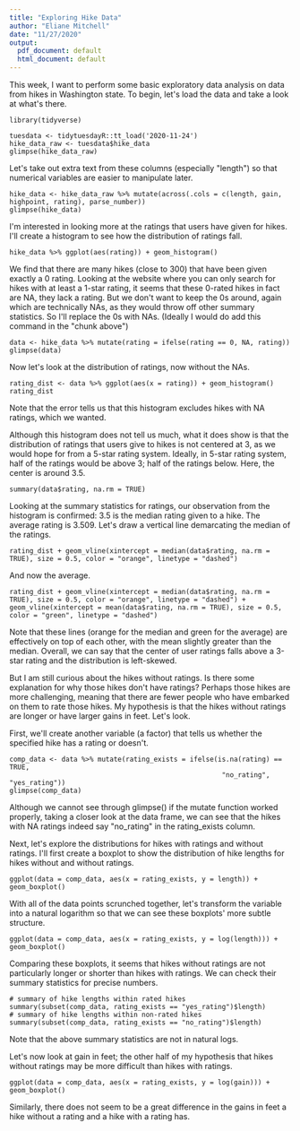 ```yaml
---
title: "Exploring Hike Data"
author: "Eliane Mitchell"
date: "11/27/2020"
output:
  pdf_document: default
  html_document: default
---
```


This week, I want to perform some basic exploratory data analysis on data from hikes in Washington state. To begin, let's load the data and take a look at what's there.

```{r}
library(tidyverse)
```

```{r}
tuesdata <- tidytuesdayR::tt_load('2020-11-24')
hike_data_raw <- tuesdata$hike_data
glimpse(hike_data_raw)

```
Let's take out extra text from these columns (especially "length") so that numerical variables are easier to manipulate later.

```{r}
hike_data <- hike_data_raw %>% mutate(across(.cols = c(length, gain, highpoint, rating), parse_number))
glimpse(hike_data)
```

I'm interested in looking more at the ratings that users have given for hikes. I'll create a histogram to see how the distribution of ratings fall.

```{r}
hike_data %>% ggplot(aes(rating)) + geom_histogram()
```

We find that there are many hikes (close to 300) that have been given exactly a 0 rating. Looking at the website where you can only search for hikes with at least a 1-star rating, it seems that these 0-rated hikes in fact are NA, they lack a rating. But we don't want to keep the 0s around, again which are technically NAs, as they would throw off other summary statistics. So I'll replace the 0s with NAs. (Ideally I would do add this command in the "chunk above")

```{r}
data <- hike_data %>% mutate(rating = ifelse(rating == 0, NA, rating))
glimpse(data)
```
Now let's look at the distribution of ratings, now without the NAs.

```{r}
rating_dist <- data %>% ggplot(aes(x = rating)) + geom_histogram()
rating_dist
```
Note that the error tells us that this histogram excludes hikes with NA ratings, which we wanted.

Although this histogram does not tell us much, what it does show is that the distribution of ratings that users give to hikes is not centered at 3, as we would hope for from a 5-star rating system. Ideally, in 5-star rating system, half of the ratings would be above 3; half of the ratings below. Here, the center is around 3.5. 

```{r}
summary(data$rating, na.rm = TRUE)

```

Looking at the summary statistics for ratings, our observation from the histogram is confirmed: 3.5 is the median rating given to a hike. The average rating is 3.509. Let's draw a vertical line demarcating the median of the ratings. 

```{r}
rating_dist + geom_vline(xintercept = median(data$rating, na.rm = TRUE), size = 0.5, color = "orange", linetype = "dashed")
```
And now the average.

```{r}
rating_dist + geom_vline(xintercept = median(data$rating, na.rm = TRUE), size = 0.5, color = "orange", linetype = "dashed") + geom_vline(xintercept = mean(data$rating, na.rm = TRUE), size = 0.5, color = "green", linetype = "dashed")
```
Note that these lines (orange for the median and green for the average) are effectively on top of each other, with the mean slightly greater than the median. Overall, we can say that the center of user ratings falls above a 3-star rating and the distribution is left-skewed.

But I am still curious about the hikes without ratings. Is there some explanation for why those hikes don't have ratings? Perhaps those hikes are more challenging, meaning that there are fewer people who have embarked on them to rate those hikes. My hypothesis is that the hikes without ratings are longer or have larger gains in feet. Let's look. 

First, we'll create another variable (a factor) that tells us whether the specified hike has a rating or doesn't.
```{r}
comp_data <- data %>% mutate(rating_exists = ifelse(is.na(rating) == TRUE,
                                                     "no_rating", "yes_rating"))
glimpse(comp_data)
```
Although we cannot see through glimpse() if the mutate function worked properly, taking a closer look at the data frame, we can see that the hikes with NA ratings indeed say "no_rating" in the rating_exists column.

Next, let's explore the distributions for hikes with ratings and without ratings. I'll first create a boxplot to show the distribution of hike lengths for hikes without and without ratings. 

```{r}
ggplot(data = comp_data, aes(x = rating_exists, y = length)) + geom_boxplot()
```
With all of the data points scrunched together, let's transform the variable into a natural logarithm so that we can see these boxplots' more subtle structure. 

```{r}
ggplot(data = comp_data, aes(x = rating_exists, y = log(length))) + geom_boxplot()

```
Comparing these boxplots, it seems that hikes without ratings are not particularly longer or shorter than hikes with ratings. We can check their summary statistics for precise numbers. 

```{r}
# summary of hike lengths within rated hikes
summary(subset(comp_data, rating_exists == "yes_rating")$length)
# summary of hike lengths within non-rated hikes
summary(subset(comp_data, rating_exists == "no_rating")$length)
```
Note that the above summary statistics are not in natural logs. 

Let's now look at gain in feet; the other half of my hypothesis that hikes without ratings may be more difficult than hikes with ratings.

```{r}
ggplot(data = comp_data, aes(x = rating_exists, y = log(gain))) + geom_boxplot()

```
Similarly, there does not seem to be a great difference in the gains in feet a hike without a rating and a hike with a rating has. 








